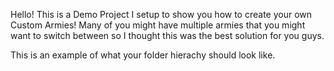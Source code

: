 Hello!
This is a Demo Project I setup to show you how to create your own Custom Armies!
Many of you might have multiple armies that you might want to switch between so I thought this was the best solution for you guys.

This is an example of what your folder hierachy should look like.
